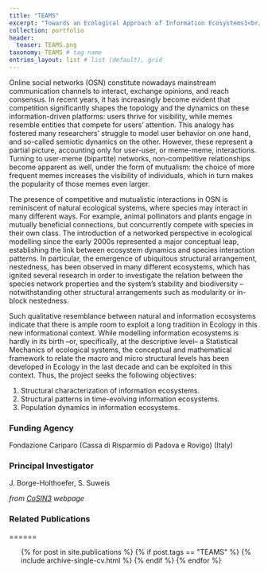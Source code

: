```yaml
---
title: "TEAMS"
excerpt: "Towards an Ecological Approach of Information Ecosystems1<br/><img src='/images/TEAMS.png'>"
collection: portfolio
header:
  teaser: TEAMS.png
taxonomy: TEAMS # tag name
entries_layout: list # list (default), grid
---
```


Online social networks (OSN) constitute nowadays mainstream communication channels to interact, exchange opinions, and reach consensus. In recent years, it has increasingly become evident that competition significantly shapes the topology and the dynamics on these information-driven platforms: users thrive for visibility, while memes resemble entities that compete for users’ attention. This analogy has fostered many researchers’ struggle to model user behavior on one hand, and so-called semiotic dynamics on the other. However, these represent a partial picture, accounting only for user-user, or meme-meme, interactions. Turning to user-meme (bipartite) networks, non-competitive relationships become apparent as well, under the form of mutualism: the choice of more frequent memes increases the visibility of individuals, which in turn makes the popularity of those memes even larger.


The presence of competitive and mutualistic interactions in OSN is reminiscent of natural ecological systems, where species may interact in many different ways. For example, animal pollinators and plants engage in mutually beneficial connections, but concurrently compete with species in their own class. The introduction of a networked perspective in ecological modelling since the early 2000s represented a major conceptual leap, establishing the link between ecosystem dynamics and species interaction patterns. In particular, the emergence of ubiquitous structural arrangement, nestedness, has been observed in many different ecosystems, which has ignited several research in order to investigate the relation between the species network properties and the system’s stability and biodiversity –notwithstanding other structural arrangements such as modularity or in-block nestedness.


Such qualitative resemblance between natural and information ecosystems indicate that there is ample room to exploit a long tradition in Ecology in this new informational context. While modelling information ecosystems is hardly in its birth –or, specifically, at the descriptive level– a Statistical Mechanics of ecological systems, the conceptual and mathematical framework to relate the macro and micro structural levels has been developed in Ecology in the last decade and can be exploited in this context.
Thus, the project seeks the following objectives:

1. Structural characterization of information ecosystems.
2. Structural patterns in time-evolving information ecosystems.
3. Population dynamics in information ecosystems.

### Funding Agency
Fondazione Cariparo (Cassa di Risparmio di Padova e Rovigo) (Italy)
### Principal Investigator
J. Borge-Holthoefer, S. Suweis

*from [CoSIN3](http://cosin3.rdi.uoc.edu/all_projects/teams/) webpage*

### Related Publications
======
  <ul>{% for post in site.publications %}
  {% if post.tags == "TEAMS" %}
    {% include archive-single-cv.html %}
  {% endif %}
  {% endfor %}</ul>
